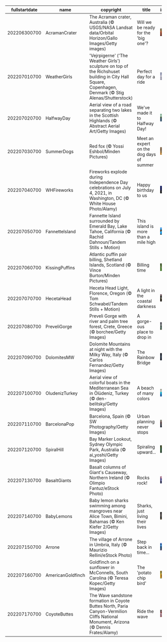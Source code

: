 |fullstartdate|name|copyright|title|image|
|--|--|--|--|--|
202206300700|AcramanCrater|The Acraman crater, Australia (© USGS/NASA Landsat data/Orbital Horizon/Gallo Images/Getty images)|Will we be ready for the 'big one'?|![](/en-US/2022/07/202206300700AcramanCrater.jpg)|
202207010700|WeatherGirls|'Vejrpigerne' ('The Weather Girls') sculpture on top of the Richshuset building in City Hall Square, Copenhagen, Denmark (© Stig Alenas/Shutterstock)|Perfect day for a ride|![](/en-US/2022/07/202207010700WeatherGirls.jpg)|
202207020700|HalfwayDay|Aerial view of a road separating two lakes in the Scottish Highlands (© Abstract Aerial Art/Getty Images)|We've made it to Halfway Day!|![](/en-US/2022/07/202207020700HalfwayDay.jpg)|
202207030700|SummerDogs|Red fox (© Yossi Eshbol/Minden Pictures)|Meet an expert on the dog days of summer|![](/en-US/2022/07/202207030700SummerDogs.jpg)|
202207040700|WHFireworks|Fireworks explode during Independence Day celebrations on July 4, 2021, in Washington, DC (© White House Photo/Alamy)|Happy birthday to us|![](/en-US/2022/07/202207040700WHFireworks.jpg)|
202207050700|FannetteIsland|Fannette Island surrounded by Emerald Bay, Lake Tahoe, California (© Rachid Dahnoun/Tandem Stills + Motion)|This island is more than a mile high|![](/en-US/2022/07/202207050700FannetteIsland.jpg)|
202207060700|KissingPuffins|Atlantic puffin pair billing, Shetland Islands, Scotland (© Vince Burton/Minden Pictures)|Billing time|![](/en-US/2022/07/202207060700KissingPuffins.jpg)|
202207070700|HecetaHead|Heceta Head Light, Florence, Oregon (© Tom Schwabel/Tandem Stills + Motion)|A light in the coastal darkness|![](/en-US/2022/07/202207070700HecetaHead.jpg)|
202207080700|PreveliGorge|Preveli Gorge with river and palm tree forest, Crete, Greece (© borchee/Getty Images)|A gorge-ous place to drop in|![](/en-US/2022/07/202207080700PreveliGorge.jpg)|
202207090700|DolomitesMW|Dolomite Mountains at night with the Milky Way, Italy (© Carlos Fernandez/Getty Images)|The Rainbow Bridge|![](/en-US/2022/07/202207090700DolomitesMW.jpg)|
202207100700|OludenizTurkey|Aerial view of colorful boats in the Mediterranean Sea in Ölüdeniz, Turkey (© den-belitsky/Getty Images)|A beach of many colors|![](/en-US/2022/07/202207100700OludenizTurkey.jpg)|
202207110700|BarcelonaPop|Barcelona, Spain (© SW Photography/Getty Images)|Urban planning never stops|![](/en-US/2022/07/202207110700BarcelonaPop.jpg)|
202207120700|SpiralHill|Bay Marker Lookout, Sydney Olympic Park, Australia (© ai_yoshi/Getty Images)|Spiraling upward...|![](/en-US/2022/07/202207120700SpiralHill.jpg)|
202207130700|BasaltGiants|Basalt columns of Giant's Causeway, Northern Ireland (© Olimpio Fantuz/eStock Photo)|Rocks rock!|![](/en-US/2022/07/202207130700BasaltGiants.jpg)|
202207140700|BabyLemons|Baby lemon sharks swimming among mangroves near Alice Town, Bimini, Bahamas (© Ken Kiefer 2/Getty Images)|Sharks, just living their lives|![](/en-US/2022/07/202207140700BabyLemons.jpg)|
202207150700|Arrone|The village of Arrone in Umbria, Italy (© Maurizio Rellini/eStock Photo)|Step back in time...|![](/en-US/2022/07/202207150700Arrone.jpg)|
202207160700|AmericanGoldfinch|Goldfinch on a sunflower in McConnells, South Carolina (© Teresa Kopec/Getty Images)|The 'potato chip bird'|![](/en-US/2022/07/202207160700AmericanGoldfinch.jpg)|
202207170700|CoyoteButtes|The Wave sandstone formation in Coyote Buttes North, Paria Canyon-Vermilion Cliffs National Monument, Arizona (© Dennis Frates/Alamy)|Ride the wave|![](/en-US/2022/07/202207170700CoyoteButtes.jpg)|
